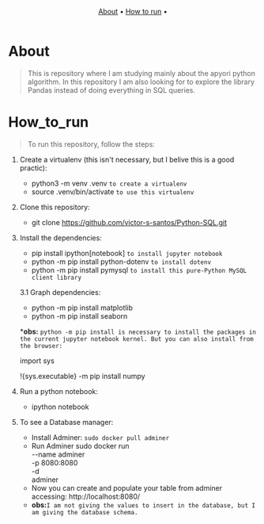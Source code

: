 <table>
   <tr>
      <p align="center">
        <a href="#about">About</a> •
        <a href="#how_to_run">How to run</a> •
      </p>
   </tr>
</table>

# About
> This is repository where I am studying mainly about the apyori python algorithm. In this repository I am also looking for to explore the library Pandas instead of doing everything in SQL queries. 


# How_to_run
> To run this repository, follow the steps:
1. Create a virtualenv (this isn't necessary, but I belive this is a good practic):
    * python3 -m venv .venv `to create a virtualenv`
    * source .venv/bin/activate `to use this virtualenv`
    
2. Clone this repository:
    * git clone https://github.com/victor-s-santos/Python-SQL.git

3. Install the dependencies:
   * pip install ipython[notebook] `to install jupyter notebook`
   * python -m pip install python-dotenv `to install dotenv`
   * python -m pip install pymysql `to install this pure-Python MySQL client library`

   3.1 Graph dependencies:
      * python -m pip install matplotlib
      * python -m pip install seaborn
   
   *__obs:__ `python -m pip install is necessary to install the packages in the current jupyter notebook kernel. But you can also install from the browser:`
   >
    import sys

    !{sys.executable} -m pip install numpy

4. Run a python notebook:
    * ipython notebook
    
5. To see a Database manager:
    * Install Adminer: `sudo docker pull adminer`
    * Run Adminer
    sudo docker run \
        --name adminer \
        -p 8080:8080 \
        -d \
        adminer
    * Now you can create and populate your table from adminer  accessing: http://localhost:8080/
    * __obs:__`I am not giving the values to insert in the database, but I am giving the database schema.`

